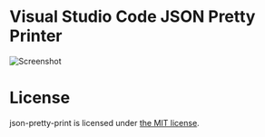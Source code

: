 # Visual Studio Code JSON Pretty Printer

![Screenshot](https://raw.githubusercontent.com/euskadi31/vscode-json-pretty-printer/master/screenshot.gif)

# License

json-pretty-print is licensed under [the MIT license](https://raw.githubusercontent.com/euskadi31/vscode-json-pretty-printer/master/LICENSE.md).
